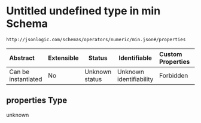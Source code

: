 # Untitled undefined type in min Schema

```txt
http://jsonlogic.com/schemas/operators/numeric/min.json#/properties
```




| Abstract            | Extensible | Status         | Identifiable            | Custom Properties | Additional Properties | Access Restrictions | Defined In                                                      |
| :------------------ | ---------- | -------------- | ----------------------- | :---------------- | --------------------- | ------------------- | --------------------------------------------------------------- |
| Can be instantiated | No         | Unknown status | Unknown identifiability | Forbidden         | Allowed               | none                | [min.json\*](operators/numeric/min.json "open original schema") |

## properties Type

unknown
